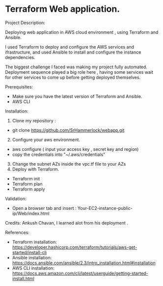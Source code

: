 # Terraform Web application.

Project Description:

Deploying web application in AWS cloud environment , using Terraform and Ansible.

I used Terraform to deploy and configure the AWS services and ifrastructure, and used Ansible to install and configure the instance dependencies.

The biggest challenge I faced was making my project fully automated.
Deployment sequence played a big role here , having some services wait for other services to come up before getting deployed themselves.

Prerequisites:
- Make sure you have the latest version of Terraform and Ansible.
- AWS CLI

Installation:
1. Clone my repository :
- git clone https://github.com/SrHammerlock/webapp.git

2. Configure your aws environment.
- aws configure ( input your access key , secret key and region)
- copy the credentials into "~/.aws/credentials"
3. Change the subnet AZs inside the vpc.tf file to your AZs
4. Deploy with Terraform.
- Terraform init
- Terraform plan
- Terraform apply

Validation:
- Open a browser tab and insert : Your-EC2-instance-public-ip/Web/index.html

Credits:
Ankush Chavan, I learned alot from his deployment .

References:
- Terraform installation: https://developer.hashicorp.com/terraform/tutorials/aws-get-started/install-cli
- Ansible installation: https://docs.ansible.com/ansible/2.3/intro_installation.html#installation
- AWS CLI installation: https://docs.aws.amazon.com/cli/latest/userguide/getting-started-install.html
